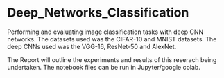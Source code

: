 # Deep_Networks_Classification
Performing and evaluating image classification tasks with deep CNN networks. The datasets used was the CIFAR-10 and MNIST datasets. The deep CNNs used was the VGG-16, ResNet-50 and AlexNet.

The Report will outline the experiments and results of this reserach being undertaken. The notebook files can be run in Jupyter/google colab.
